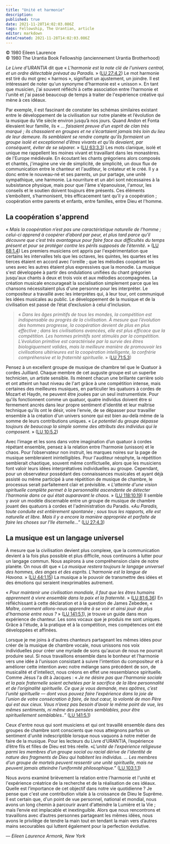 ```yaml
---
title: "Unité et harmonie"
description: 
published: true
date: 2021-11-28T14:02:03.086Z
tags: Fellowship, The Urantian, article
editor: markdown
dateCreated: 2021-11-28T14:02:03.086Z
---
```


<p class="v-card v-sheet theme--light grey lighten-3 px-2">© 1980 Eileen Laurence<br>© 1980 The Urantia Book Fellowship (anciennement Urantia Brotherhood)</p>


_Le Livre d'URANTIA_ dit que « _L'harmonie est la note clé de l'univers central, et un ordre détectable prévaut au Paradis._ » ([LU 27:4.2](/fr/The_Urantia_Book/27#p4_2)) Le mot harmonie est tiré du mot grec « harmos », signifiant un ajustement, un joindre. Il est intéressant de noter qu'un synonyme d'harmonie est « unisson ». En tant que musicien, j'ai souvent réfléchi à cette association entre l'harmonie et l'unité et j'ai passé beaucoup de temps à traiter de l'expérience créative qui mène à ces idéaux.

Par exemple, il est fascinant de constater les schémas similaires existant entre le développement de la civilisation sur notre planète et l’évolution de la musique du VIe siècle environ jusqu’à nos jours. Quand Andon et Fonta élevaient leur famille, ils « _... faisaient preuve d’un esprit de clan très marqué ; ils chassaient en groupes et ne s’écartaient jamais très loin du lieu de leur demeure. Ils semblaient se rendre compte qu’ils formaient un groupe isolé et exceptionnel d’êtres vivants et qu’ils devaient, par conséquent, éviter de se séparer._ » ([LU 63:3.3](/fr/The_Urantia_Book/63#p3_3)) Les mots clanique, isolé et unique me rappellent les moines vivant et travaillant dans les monastères. de l'Europe médiévale. En écoutant les chants grégoriens alors composés et chantés, j'imagine une vie de simplicité, de simplicité, un doux flux de communication entre le chanteur et l'auditeur, le créateur et le créé. Il y a donc entre le nouveau-né et ses parents, un pur partage, une unité sympathique, une harmonie. La nourriture et un abri sont nécessaires à la subsistance physique, mais pour que l'âme s'épanouisse, l'amour, les conseils et le soutien doivent toujours être présents. Ces éléments s’emboîtent, s’harmonisent, très efficacement tant qu’il y a coopération ; coopération entre parents et enfants, entre familles, entre Dieu et l'homme.

## La coopération s'apprend

« _Mais la coopération n’est pas une caractéristique naturelle de l’homme ; celui-ci apprend à coopérer d’abord par peur, et plus tard parce qu’il découvre que c’est très avantageux pour faire face aux difficultés du temps présent et pour se protéger contre les périls supposés de l’éternité._ » ([LU 68:1.4](/fr/The_Urantia_Book/68#p1_4)) Les premiers musiciens ont appris par l'expérimentation que certains les intervalles tels que les octaves, les quintes, les quartes et les tierces étaient en accord avec l'oreille ; que les mélodies coopérant les unes avec les autres étaient plus expressives que la monodie. La musique s'est développée à partir des ondulations unifiées du chant grégorien jusqu'aux chants à deux et trois voix et aux mélodies accompagnées. La création musicale encourageait la socialisation simplement parce que les chansons nécessitaient plus d'une personne pour les interpréter. Le compositeur a travaillé avec les interprètes qui, à leur tour, ont communiqué les idées musicales au public. Le développement de la musique et de la civilisation est passé de l’état d’exclusion à celui d’inclusion.

> « _Dans les âges primitifs de tous les mondes, la compétition est indispensable au progrès de la civilisation. À mesure que l’évolution des hommes progresse, la coopération devient de plus en plus effective ; dans les civilisations avancées, elle est plus efficace que la compétition. Les hommes primitifs sont stimulés par la compétition. L’évolution primitive est caractérisée par la survie des êtres biologiquement valides, mais la meilleure manière de promouvoir les civilisations ultérieures est la coopération intelligente, la confrérie compréhensive et la fraternité spirituelle._ » ([LU 71:5.3](/fr/The_Urantia_Book/71#p5_3))

Pensez à un excellent groupe de musique de chambre tel que le Quatuor à cordes Juilliard. Chaque membre de cet auguste groupe est un superbe technicien, un artiste sensible. Ils mènent chacun une brillante carrière solo et ont atteint un haut niveau de l'art grâce à une compétition intense, mais certaines des meilleures musiques, en particulier les quatuors à cordes de Mozart et Haydn, ne peuvent être jouées par un seul instrumentiste. Pour qu'ils fonctionnent comme un quatuor, quatre individus doivent être si fermement ancrés dans leur propre sentiment d'identité et leur maîtrise technique qu'ils ont le désir, voire l'envie, de se dépasser pour travailler ensemble à la création d'un univers sonore qui est bien au-delà même de la somme de leurs contributions uniques. « _Le potentiel du groupe dépasse toujours de beaucoup la simple somme des attributs des individus qui le composent._ » ([LU 10:5.2](/fr/The_Urantia_Book/10#p5_2))

Avec l’image et les sons dans votre imagination d’un quatuor à cordes répétant ensemble, pensez à la relation entre l’harmonie (unisson) et le chaos. Pour l’observateur non instruit, les marques noires sur la page de musique sembleraient inintelligibles. Pour l'auditeur néophyte, la répétition semblerait chaotique, souvent même conflictuelle, alors que les musiciens font valoir leurs idées interprétatives individuelles au groupe. Cependant, pour un observateur possédant des connaissances musicales et ayant déjà assisté ou même participé à une répétition de musique de chambre, le processus serait parfaitement clair et prévisible. « _L'atteinte d'une vision spirituelle complète permet à la personnalité ascendante de détecter l'harmonie dans ce qui était auparavant le chaos._ » ([LU 118:10.19](/fr/The_Urantia_Book/118#p10_19)) Il semble y avoir un modèle discernable entre un groupe de musique de chambre jouant des quatuors à cordes et l'administration du Paradis. «_Au Paradis, toute conduite est entièrement spontanée ; sous tous les rapports, elle est naturelle et libre. Mais il y a encore la manière appropriée et parfaite de faire les choses sur l’Ile éternelle…_” ([LU 27:4.3](/fr/The_Urantia_Book/27#p4_3))

## La musique est un langage universel

À mesure que la civilisation devient plus complexe, que la communication devient à la fois plus possible et plus difficile, nous continuons à lutter pour un langage commun. Nous aspirons à une compréhension claire de notre planète. On nous dit que « _La musique restera toujours le langage universel des hommes, des anges et des esprits. L’harmonie est la langue de Havona._ » ([LU 44:1.15](/fr/The_Urantia_Book/44#p1_15)) La musique a le pouvoir de transmettre des idées et des émotions qui seraient inexprimables autrement.

« _Pour maintenir une civilisation mondiale, il faut que les êtres humains apprennent à vivre ensemble dans la paix et la fraternité._ » ([LU 81:6.36](/fr/The_Urantia_Book/81#p6_36)) En réfléchissant à cette déclaration et à la question de James Zebedee, « _Maître, comment allons-nous apprendre à se voir et ainsi jouir de plus d'harmonie entre nous ?_ » ([LU 141:5.1](/fr/The_Urantia_Book/141#p5_1)), je trouve un guide dans mon expérience de chanteur. Les sons vocaux que je produis me sont uniques. Grâce à l'étude, à la pratique et à la compétition, mes compétences ont été développées et affinées.

Lorsque je me joins à d'autres chanteurs partageant les mêmes idées pour créer de la musique de chambre vocale, nous unissons nos voix individuelles pour créer une myriade de sons qu'aucun de nous ne pourrait produire seul. Si nous travaillons ensemble dans le bonheur et l'harmonie vers une idée à l'unisson consistant à suivre l'intention du compositeur et à améliorer cette intention avec notre mélange sans précédent de son, de musicalité et d'intellect, nous créons en effet une ressemblance spirituelle. Comme Jésus l'a dit à Jacques : « _Je ne désire pas que l’harmonie sociale et la paix fraternelle soient achetées par le sacrifice de la libre personnalité et de l’originalité spirituelle. Ce que je vous demande, mes apôtres, c’est l’unité spirituelle — dont vous pouvez faire l’expérience dans la joie de l’union de votre consécration à faire, de tout cœur, la volonté de mon Père qui est aux cieux. Vous n’avez pas besoin d’avoir le même point de vue, les mêmes sentiments, ni même des pensées semblables, pour être spirituellement semblables.._” ([LU 141:5.1](/fr/The_Urantia_Book/141#p5_1))

Ceux d'entre nous qui sont musiciens et qui ont travaillé ensemble dans des groupes de chambre sont conscients que nous atteignons parfois un sentiment d'unité indescriptible lorsque nous vaquons à notre métier de faire de la musique. Pour les lecteurs du Livre d’URANTIA, l’expérience d’être fils et filles de Dieu est très réelle. «_L’unité de l’expérience religieuse parmi les membres d’un groupe social ou racial dérive de l’identité de nature des fragments de Dieu qui habitent les individus. ... Les membres d’un groupe de mortels peuvent ressentir une unité spirituelle, mais ne peuvent jamais atteindre l’uniformité philosophique._” ([LU 103:1.1](/fr/The_Urantia_Book/103#p1_1))

Nous avons examiné brièvement la relation entre l'harmonie et l'unité et l'expérience créatrice de la recherche et de la réalisation de ces idéaux. Quelle est l’importance de cet objectif dans notre vie quotidienne ? Je pense que c'est une contribution vitale à la croissance de Dieu le Suprême. Il est certain que, d'un point de vue personnel, national et mondial, nous avons un long chemin à parcourir avant d'atteindre la Lumière et la Vie ; mais l’envie est implacable et inextinguible. Alors que nous rencontrons et travaillons avec d’autres personnes partageant les mêmes idées, nous avons le privilège de tendre la main tout en tendant la main vers d’autres mains secourables qui luttent également pour la perfection évolutive.

— _Eileen Laurence_
_Armonk, New York_

